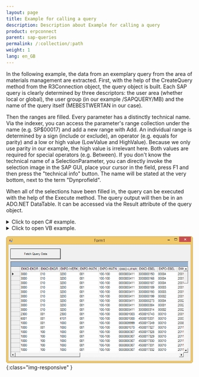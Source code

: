 ```yaml
---
layout: page
title: Example for calling a query
description: Description about Example for calling a query
product: erpconnect
parent: sap-queries
permalink: /:collection/:path
weight: 1
lang: en_GB
---
```


In the following example, the data from an exemplary query from the area of materials management are extracted. First, with the help of the CreateQuery method from the R3Connection object, the query object is built. Each SAP query is clearly determined by three descriptors: the user area (whether local or global), the user group (in our example /SAPQUERY/MB) and the name of the query itself (MEBESTWERTAN in our case).

Then the ranges are filled. Every parameter has a distinctly technical name. Via the indexer, you can access the parameter's range collection under the name (e.g. SP$00017) and add a new range with Add. An individual range is determined by a sign (include or exclude), an operator (e.g. equals for parity) and a low or high value (LowValue and HighValue). Because we only use parity in our example, the high value is irrelevant here. Both values are required for special operators (e.g. Between). If you don't know the technical name of a SelectionParameter, you can directly invoke the selection image in the SAP GUI, place your cursor in the field, press F1 and then press the "technical info" button. The name will be stated at the very bottom, next to the term "Dynprofield".

When all of the selections have been filled in, the query can be executed with the help of the Execute method. The query output will then be in an ADO.NET DataTable. It can be accessed via the Result attribute of the query object.

<details>
<summary>Click to open C# example.</summary>
{% highlight csharp %}
private void btnFetchQueryData_Click(object sender, System.EventArgs e)
       {
           using (R3Connection con = new R3Connection())
           {
               con.UserName = "erpconnect";
               con.Password = "pass";
               con.Language = "DE";
               con.Client = "800";
               con.Host = "sapserver";
               con.SystemNumber = 11;
 
               con.Open(false);
 
               // Create Query object Query q; 
               try
               {
                   q = con.CreateQuery(WorkSpace.GlobalArea,
                      "/SAPQUERY/MB", "MEBESTWERTAN");
 
               // Add a criteria (in this case the material number) 
               q.SelectionParameters["SP$00017"].Ranges.Add(
                  Sign.Include, RangeOption.Equals, "100-100");
 
               // Add a second criteria (in this case the currency) 
               q.SelectionParameters["S_WAERS"].Ranges.Add(
                  Sign.Include, RangeOption.Equals, "USD");
 
               // Run the Query 
               q.Execute();
 
               // Bind result to datagrid 
               this.dgvQuery.DataSource = q.Result;
               }
               catch (Exception e1)
               {
                   MessageBox.Show(e1.Message);
                   return;
               }

           }
       }
{% endhighlight %}
</details>

<details>
<summary>Click to open VB example.</summary>
{% highlight visualbasic %}
Using con As New R3Connection
            con.UserName = "erpconnect"
            con.Password = "pass"
            con.Language = "DE"
            con.Client = "800"
            con.Host = "sapserver"
            con.SystemNumber = 11
 
            con.Open(False)
 
            ' Create Query object 
            Dim q As Query
            Try
                q = con.CreateQuery(WorkSpace.GlobalArea, _
                   "/SAPQUERY/MB", "MEBESTWERTAN")
            Catch e1 As Exception
                MessageBox.Show(e1.Message)
                Exit Sub
            End Try
 
            ' Add a criteria (in this case the material number) 
            q.SelectionParameters("SP$00017").Ranges.Add( _
               Sign.Include, RangeOption.Equals, "100-100")
 
            ' Add a second criteria (in this case the currency) 
            q.SelectionParameters("S_WAERS").Ranges.Add( _
               Sign.Include, RangeOption.Equals, "EUR")
 
            ' Run the Query 
            q.Execute()
 
            ' Bind result to datagrid 
            dataGrid1.DataSource = q.Result
        End Using
{% endhighlight %}
</details>

![SAP-Query-Execution](/img/content/SAP-Query-Execution.png){:class="img-responsive" }